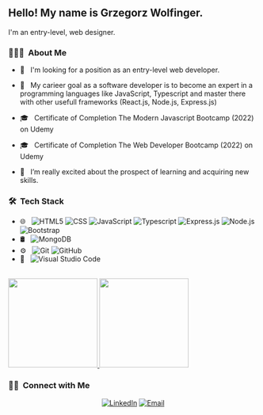 <h2> Hello! My name is Grzegorz Wolfinger.</h2>
<p>I'm an entry-level, web designer.</p>

<h3> 👨🏻‍💻 &nbsp;About Me </h3>

- 💞️ &nbsp; I'm looking for a position as an entry-level web developer.
- 🤔 &nbsp; My carieer goal as a software developer is to become an expert in a programming languages like
            JavaScript, Typescript and master there with other usefull frameworks (React.js, Node.js, Express.js)
            
- 🎓 &nbsp; Certificate of Completion The Modern Javascript Bootcamp (2022) on Udemy
- 🎓 &nbsp; Certificate of Completion The Web Developer Bootcamp (2022) on Udemy
- 🌱 &nbsp; I’m really excited about the prospect of learning and acquiring new skills.

<h3> 🛠 &nbsp;Tech Stack</h3>

- 🌐 &nbsp;
  ![HTML5](https://img.shields.io/badge/-HTML5-333333?style=flat&logo=HTML5)
  ![CSS](https://img.shields.io/badge/-CSS-333333?style=flat&logo=CSS3&logoColor=1572B6)
  ![JavaScript](https://img.shields.io/badge/-JavaScript-333333?style=flat&logo=javascript)
  ![Typescript](https://img.shields.io/badge/TypeScript-007ACC?style=for-the-badge&logo=typescript&logoColor=white)
  ![Express.js](https://img.shields.io/badge/Express.js-404D59?style=for-the-badge)
  ![Node.js](https://img.shields.io/badge/-Node.js-333333?style=flat&logo=node.js)
  ![Bootstrap](https://img.shields.io/badge/-Bootstrap-333333?style=flat&logo=bootstrap&logoColor=563D7C)    
- 🛢 &nbsp;
  ![MongoDB](https://img.shields.io/badge/-MongoDB-333333?style=flat&logo=mongodb)
- ⚙️ &nbsp;
  ![Git](https://img.shields.io/badge/-Git-333333?style=flat&logo=git)
  ![GitHub](https://img.shields.io/badge/-GitHub-333333?style=flat&logo=github)
- 🔧 &nbsp;
  ![Visual Studio Code](https://img.shields.io/badge/-Visual%20Studio%20Code-333333?style=flat&logo=visual-studio-code&logoColor=007ACC)

<br/>

<a href="https://github.com/AVS1508">
  <img height="180em" src="https://github-readme-stats.vercel.app/api?username=AVS1508&theme=buefy&show_icons=true" />
  <img height="180em" src="https://github-readme-stats.vercel.app/api/top-langs/?username=AVS1508&theme=buefy&layout=compact" />
</a>

<br/>

<h3> 🤝🏻 &nbsp;Connect with Me </h3>

<p align="center">
<a href="https://www.linkedin.com/in/grzegorz-wolfinger-b88856229/"><img alt="LinkedIn" src="https://img.shields.io/badge/LinkedIn-Grzegorz%20Wolfinger%20Singh-blue?style=flat-square&logo=linkedin"></a>
<a href="grzegorz.wolfinger@gmail.com"><img alt="Email" src="https://img.shields.io/badge/Email-grzegorz.wolfinger@gmail.com-blue?style=flat-square&logo=gmail"></a>
</p>


